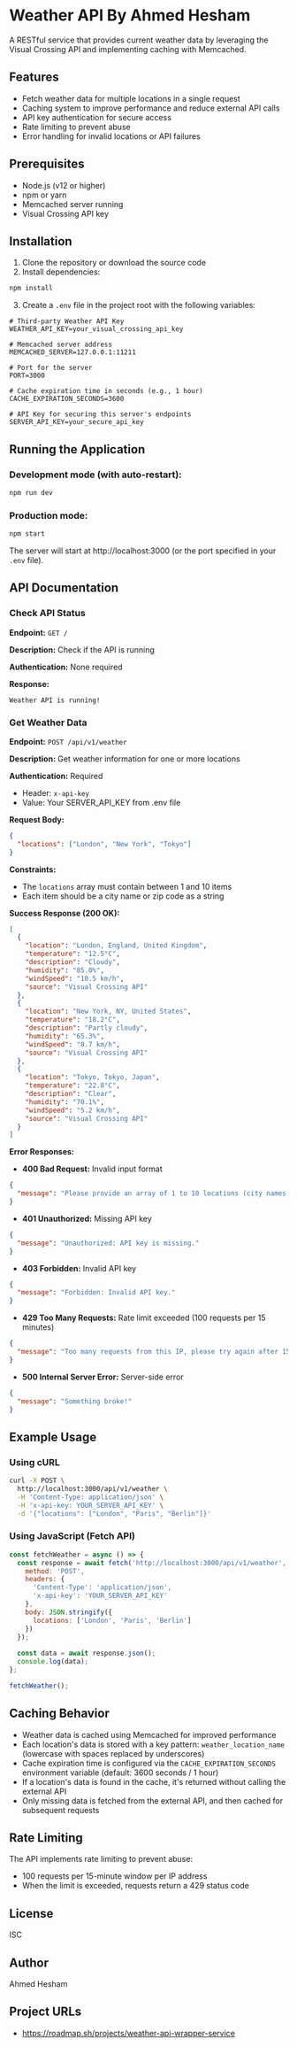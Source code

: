 # Weather API By Ahmed Hesham

A RESTful service that provides current weather data by leveraging the Visual Crossing API and implementing caching with Memcached.

## Features

- Fetch weather data for multiple locations in a single request
- Caching system to improve performance and reduce external API calls
- API key authentication for secure access
- Rate limiting to prevent abuse
- Error handling for invalid locations or API failures

## Prerequisites

- Node.js (v12 or higher)
- npm or yarn
- Memcached server running
- Visual Crossing API key

## Installation

1. Clone the repository or download the source code
2. Install dependencies:

```bash
npm install
```

3. Create a `.env` file in the project root with the following variables:

```
# Third-party Weather API Key
WEATHER_API_KEY=your_visual_crossing_api_key

# Memcached server address
MEMCACHED_SERVER=127.0.0.1:11211

# Port for the server
PORT=3000

# Cache expiration time in seconds (e.g., 1 hour)
CACHE_EXPIRATION_SECONDS=3600

# API Key for securing this server's endpoints
SERVER_API_KEY=your_secure_api_key
```

## Running the Application

### Development mode (with auto-restart):

```bash
npm run dev
```

### Production mode:

```bash
npm start
```

The server will start at http://localhost:3000 (or the port specified in your `.env` file).

## API Documentation

### Check API Status

**Endpoint:** `GET /`

**Description:** Check if the API is running

**Authentication:** None required

**Response:**
```
Weather API is running!
```

### Get Weather Data

**Endpoint:** `POST /api/v1/weather`

**Description:** Get weather information for one or more locations

**Authentication:** Required
- Header: `x-api-key`
- Value: Your SERVER_API_KEY from .env file

**Request Body:**
```json
{
  "locations": ["London", "New York", "Tokyo"]
}
```

**Constraints:**
- The `locations` array must contain between 1 and 10 items
- Each item should be a city name or zip code as a string

**Success Response (200 OK):**
```json
[
  {
    "location": "London, England, United Kingdom",
    "temperature": "12.5°C",
    "description": "Cloudy",
    "humidity": "85.0%",
    "windSpeed": "10.5 km/h",
    "source": "Visual Crossing API"
  },
  {
    "location": "New York, NY, United States",
    "temperature": "18.2°C",
    "description": "Partly cloudy",
    "humidity": "65.3%",
    "windSpeed": "8.7 km/h",
    "source": "Visual Crossing API"
  },
  {
    "location": "Tokyo, Tokyo, Japan",
    "temperature": "22.8°C",
    "description": "Clear",
    "humidity": "70.1%",
    "windSpeed": "5.2 km/h",
    "source": "Visual Crossing API"
  }
]
```

**Error Responses:**

- **400 Bad Request:** Invalid input format
```json
{
  "message": "Please provide an array of 1 to 10 locations (city names or zip codes) in the request body under the \"locations\" key."
}
```

- **401 Unauthorized:** Missing API key
```json
{
  "message": "Unauthorized: API key is missing."
}
```

- **403 Forbidden:** Invalid API key
```json
{
  "message": "Forbidden: Invalid API key."
}
```

- **429 Too Many Requests:** Rate limit exceeded (100 requests per 15 minutes)
```json
{
  "message": "Too many requests from this IP, please try again after 15 minutes"
}
```

- **500 Internal Server Error:** Server-side error
```json
{
  "message": "Something broke!"
}
```

## Example Usage

### Using cURL

```bash
curl -X POST \
  http://localhost:3000/api/v1/weather \
  -H 'Content-Type: application/json' \
  -H 'x-api-key: YOUR_SERVER_API_KEY' \
  -d '{"locations": ["London", "Paris", "Berlin"]}'
```

### Using JavaScript (Fetch API)

```javascript
const fetchWeather = async () => {
  const response = await fetch('http://localhost:3000/api/v1/weather', {
    method: 'POST',
    headers: {
      'Content-Type': 'application/json',
      'x-api-key': 'YOUR_SERVER_API_KEY'
    },
    body: JSON.stringify({
      locations: ['London', 'Paris', 'Berlin']
    })
  });
  
  const data = await response.json();
  console.log(data);
};

fetchWeather();
```

## Caching Behavior

- Weather data is cached using Memcached for improved performance
- Each location's data is stored with a key pattern: `weather_location_name` (lowercase with spaces replaced by underscores)
- Cache expiration time is configured via the `CACHE_EXPIRATION_SECONDS` environment variable (default: 3600 seconds / 1 hour)
- If a location's data is found in the cache, it's returned without calling the external API
- Only missing data is fetched from the external API, and then cached for subsequent requests

## Rate Limiting

The API implements rate limiting to prevent abuse:
- 100 requests per 15-minute window per IP address
- When the limit is exceeded, requests return a 429 status code

## License

ISC

## Author
Ahmed Hesham

## Project URLs
- https://roadmap.sh/projects/weather-api-wrapper-service
